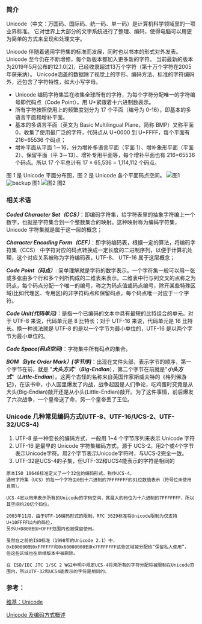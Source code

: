 ### 简介
Unicode（中文：万国码、国际码、统一码、单一码）是计算机科学领域里的一项业界标准。
它对世界上大部分的文字系统进行了整理、编码，使得电脑可以用更为简单的方式来呈现和处理文字。

Unicode 伴随着通用字符集的标准而发展，同时也以书本的形式对外发表。Unicode 至今仍在不断增修，每个新版本都加入更多新的字符。
当前最新的版本为2019年5月公布的12.1.0[2]，已经收录超过13万个字符（第十万个字符在2005年获采纳）。
Unicode涵盖的数据除了视觉上的字形、编码方法、标准的字符编码外，还包含了字符特性，如大小写字母。

- Unicode 编码字符集旨在收集全球所有的字符，为每个字符分配唯一的字符编号即代码点（Code Point），用 U+紧跟着十六进制数表示。
- 所有字符按照使用上的频繁度划分为 17 个平面（编号为 0-16），即基本的多语言平面和增补平面。
- 基本的多语言平面（英文为 Basic Multilingual Plane，简称 BMP）又称平面 0，收集了使用最广泛的字符，代码点从 U+0000 到 U+FFFF，每个平面有 216=65536 个码点；
- 增补平面从平面 1－16，分为增补多语言平面（平面 1）、增补象形平面（平面 2）、保留平面（平 3－13）、增补专用平面等，每个增补平面也有 216=65536 个码点。所以 17 个平总计有 17 × 65,536 = 1,114,112 个码点。

图 1 是 Unicode 平面分布图，图 2 是 Unicode 各个平面码点空间。
![图1](https://www.ibm.com/developerworks/cn/java/unicode-programming-language/image001.jpg)
![backup](https://camo.githubusercontent.com/c45f1988586fdb3c1cdaa58c0b793cdd5b822df8/68747470733a2f2f7777772e69626d2e636f6d2f646576656c6f706572776f726b732f636e2f6a6176612f756e69636f64652d70726f6772616d6d696e672d6c616e67756167652f696d6167653030312e6a7067)
图1
![图2](https://www.ibm.com/developerworks/cn/java/unicode-programming-language/image002.jpg)
图2


### 相关术语
***Coded Character Set（CCS）***：即编码字符集，给字符表里的抽象字符编上一个数字，也就是字符集合到一个整数集合的映射。这种映射称为编码字符集，Unicode 字符集就是属于这一层的概念；

***Character Encoding Form（CEF）***：即字符编码表，根据一定的算法，将编码字符集（CCS） 中字符对应的码点转换成一定长度的二进制序列，以便于计算机处理，这个对应关系被称为字符编码表，UTF-8、 UTF-16 属于这层概念；

***Code Point（码点）***: 简单理解就是字符的数字表示。一个字符集一般可以用一张或多张由多个行和多个列所构成的二维表来表示。二维表中行与列交叉的点称之为码点，每个码点分配一个唯一的编号，称之为码点值或码点编号，除开某些特殊区域(比如代理区、专用区)的非字符码点和保留码点，每个码点唯一对应于一个字符。

***Code Unit(代码单元)***：是指一个已编码的文本中具有最短的比特组合的单元。对于 UTF-8 来说，代码单元是 8 比特长；对于 UTF-16 来说，代码单元是 16 比特长。换一种说法就是 UTF-8 的是以一个字节为最小单位的，UTF-16 是以两个字节为最小单位的。

***Code Space(码点空间)***：字符集中所有码点的集合。

***BOM（Byte Order Mark）[字节序]***：出现在文件头部，表示字节的顺序，第一个字节在前，就是 "***大头方式***"（***Big-Endian***），第二个字节在前就是"***小头方式***"（***Little-Endian***）。这两个古怪的名称来自英国作家斯威夫特的《格列佛游记》，在该书中，小人国里爆发了内战，战争起因是人们争论，吃鸡蛋时究竟是从大头(Big-Endian)敲开还是从小头(Little-Endian)敲开。为了这件事情，前后爆发了六次战争，一个皇帝送了命，另一个皇帝丢了王位。

### Unicode 几种常见编码方式(UTF-8、UTF-16/UCS-2、UTF-32/UCS-4)
1. UTF-8 是一种变长的编码方式，一般用 1~4 个字节序列来表示 Unicode 字符
2. UTF-16 是最早的 Unicode 字符集编码方式，源于 UCS-2。用2个或4个字节表示Unicode字符。用2个字节表示Unicode字符时，与UCS-2完全一致。
3. UTF-32是UCS-4的子集，但UTF-32和UCS4能表示的字符是相同的
```
原本ISO 10646标准定义了一个32位的编码形式，称作UCS-4，
通用字符集（UCS）的每一个字符由0到十六进制的7FFFFFFF的31位数值表示（符号位未使用且零）。

UCS-4足以用来表示所有的Unicode的字码空间，其最大的码位为十六进制的7FFFFFFF，所以其空间约20亿个码位。

2003年11月，由于UTF-16编码形式的限制，RFC 3629标准将Unicode限制为仅支持U+10FFFF以内的码位，
另外U+D800到U+DFFF范围内也被保留使用。

虽然在之前的ISO标准（1998年的Unicode 2.1）中，
0xE00000到0xFFFFFF和0x60000000到0x7FFFFFFF这些区域被分配给“保留私人使用”，
但这些区域也在后续版本中被删除。

在 ISO/IEC JTC 1/SC 2 WG2申明中规定UCS-4将来所有的字符分配将被限制在Unicode范围内，所以UTF-32和UCS4能表示的字符是相同的。
```


### 参考：

[维基：Unicode](https://zh.wikipedia.org/wiki/Unicode)

[Unicode 及编码方式概述](https://www.ibm.com/developerworks/cn/java/unicode-programming-language/index.html)
